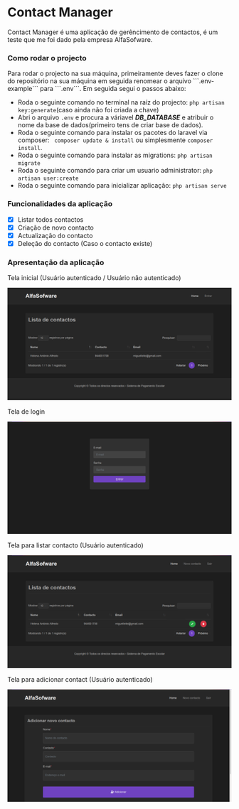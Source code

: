 <h1>Contact Manager</h1>

<p>Contact Manager é uma aplicação de gerêncimento de contactos, é um teste que me foi dado pela empresa AlfaSofware.</p>

### Como rodar o projecto
<p>Para rodar o projecto na sua máquina, primeiramente deves fazer o clone do repositório na sua máquina em seguida renomear o arquivo ```.env-example``` para ```.env```. Em seguida segui o passos abaixo:</p>

- Roda o seguinte comando no terminal na raíz do projecto: ``` php artisan key:generate ```(caso ainda não foi criada a chave)
- Abri o arquivo ```.env``` e procura a váriavel ***DB_DATABASE*** e atribuir o nome da base de dados(primeiro tens de criar  base de dados).
- Roda o seguinte comando para instalar os pacotes do laravel via composer: ``` composer update & install``` ou simplesmente ``` composer install ```.
- Roda o seguinte comando para instalar as migrations: ``` php artisan migrate ```
- Roda o seguinte comando para criar um usuario administrator: ``` php artisan user:create ```
- Roda o seguinte comando para inicializar aplicação: ``` php artisan serve ```
### Funcionalidades da aplicação
- [x] Listar todos contactos
- [x] Criação de novo contacto
- [x] Actualização do contacto
- [x] Deleção do contacto (Caso o contacto existe)

### Apresentação da aplicação

<p>Tela inicial (Usuário autenticado / Usuário não autenticado)</p>
<img src="home.png" />
<p>Tela de login</p>
<img src="login.png" />

<p>Tela para listar contacto (Usuário autenticado)</p>
<img src="contact-auth.png" />

<p>Tela para adicionar contact (Usuário autenticado)</p>
<img src="add.png" />
